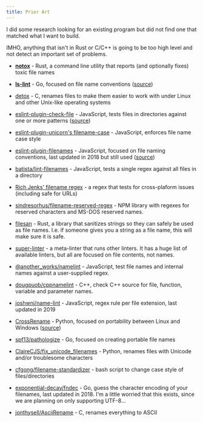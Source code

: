 ```yaml
---
title: Prior Art
---
```


I did some research looking for an existing program but did not find one that matched what I want to build.

IMHO, anything that isn't in Rust or C/C++ is going to be too high level and not detect an important set of problems.

- [**notox**](https://github.com/Its-Just-Nans/notox) - Rust, a command line utility that reports (and optionally fixes) toxic file names

- [**ls-lint**](https://ls-lint.org/) - Go, focused on file name conventions ([source](https://github.com/loeffel-io/ls-lint))

- [detox](https://github.com/dharple/detox) - C, renames files to make them easier to work with under Linux and other Unix-like
operating systems

- [eslint-plugin-check-file](https://www.npmjs.com/package/eslint-plugin-check-file) - JavaScript, tests files in directories against one or more patterns ([source](https://github.com/dukeluo/eslint-plugin-check-file/tree/main))

- [eslint-plugin-unicorn's filename-case](https://github.com/sindresorhus/eslint-plugin-unicorn/blob/main/docs/rules/filename-case.md) - JavaScript, enforces file name case style

- [eslint-plugin-filenames](https://www.npmjs.com/package/eslint-plugin-filenames) - JavaScript, focused on file naming conventions, last updated in 2018 but still used ([source](https://github.com/selaux/eslint-plugin-filenames))

- [batista/lint-filenames](https://github.com/batista/lint-filenames) - JavaScript, tests a single regex against all files in a directory

- [Rich Jenks' filename regex](https://richjenks.com/filename-regex/) - a regex that tests for cross-plaform issues (including safe for URLs)

- [sindresorhus/filename-reserved-regex](https://github.com/sindresorhus/filename-reserved-regex) - NPM library with regexes for reserved characters and MS-DOS reserved names.

- [filesan](https://github.com/BonnyAD9/filesan) - Rust, a library that sanitizes strings so they can safely be used as file names.  I.e. if someone gives you a string as a file name, this will make sure it is safe.

- [super-linter](https://github.com/super-linter/super-linter?tab=readme-ov-file#supported-linters-and-code-analyzers) - a meta-linter that runs other linters.  It has a huge list of available linters, but all are focused on file contents, not names.

- [@another_works/namelint](https://www.npmjs.com/package/@another_works/namelint/v/1.0.1) - JavaScript, test file names and internal names against a user-supplied regex.

- [dougpuob/cppnamelint](https://github.com/dougpuob/cppnamelint) - C++, check C++ source for file, function, variable and parameter names.

- [joshwnj/name-lint](https://github.com/joshwnj/name-lint) - JavaScript, regex rule per file extension, last updated in 2019

- [CrossRename](https://pypi.org/project/CrossRename/) - Python, focused on portability between Linux and Windows ([source](https://github.com/Jemeni11/CrossRename))

- [spf13/pathologize](https://github.com/spf13/pathologize) - Go, focused on creating portable file names

- [ClaireCJS/fix_unicode_filenames](https://github.com/ClaireCJS/fix_unicode_filenames) - Python, renames files with Unicode and/or troublesome characters

- [cfgong/filename-standardizer](https://github.com/cfgong/filename-standardizer) - bash script to change case style of files/directories

- [exponential-decay/fndec](https://github.com/exponential-decay/fndec) - Go, guess the character encoding of your filenames, last updated in 2018.  I'm a little worried that this exists, since we are planning on only supporting UTF-8...

- [jonthysell/AsciiRename](https://github.com/jonthysell/AsciiRename) - C, renames everything to ASCII
